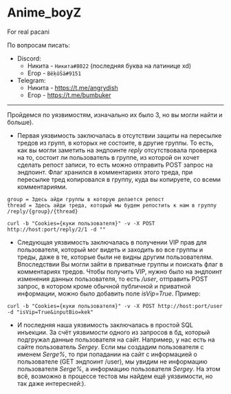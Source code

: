 # Anime_boyZ
For real pacani

По вопросам писать:

- Discord:
    - Никита - ```Никитa#8022``` (последняя буква на латинице xd)
    - Егор - ```BëḳöṠä#9151```
- Telegram:
    - Никита - https://t.me/angrydish
    - Егор - https://t.me/bumbuker
***
Пройдемся по уязвимостям, изначально их было 3, но вы могли найти и больше).

+ Первая уязвимость заключалась в отсутствии защиты на пересылке тредов из групп, в которых не состоите, в другие группы. То есть, как вы могли заметить на эндпоинте *reply* отсутствовала проверка на то, состоит ли пользователь в группе, из которой он хочет сделать репост записи, то есть можно отправить POST запрос на эндпоинт. Флаг хранился в комментариях этого треда, при пересылке тред копировался в группу, куда вы копируете, со всеми комментариями.
```
group = Здесь айди группы в которую делается репост
thread = Здесь айди треда, который мы будем репостить к нам в группу
/reply/{group}/{thread}

curl -b "Cookies={куки пользователя}" -v -X POST http://host:port/reply/2/1 -d ""
```
 + Cледующая уязвимость заключалась в получении VIP прав для пользователя, который мог видеть и заходить во все группы и треды, даже в те, которые были не видны другим пользователям. Впоследствии Вы могли зайти в приватные группы и поискать флаг в комментариях тредов. Чтобы получить VIP, нужно было на эндпоинт изменения данных пользователя, то есть */user*, отправить POST запрос, в котором кроме обычной публичной и приватной информации, можно было добавить поле *isVip=True*. Пример:
```
curl -b "Cookies={куки пользователя}" -v -X POST http://host:port/user -d "isVip=True&inputBio=kek"
```
 + И последняя наша уязвимость заключалась в простой SQL инъекции. За счёт уязвимости одного из запросов в бд, который подгружал данные пользователя на сайт. Например, у нас есть на сайте пользователь *Sergey*. Если мы создадим пользователя с именем  *Serge%*, то при попадании на сайт с информацией о пользователе (GET эндпоинт /user), мы увидим не информацию пользователя *Serge%*, а информацию пользователя *Sergey*. На этом всё, возможно в процессе тестов мы найдем ещё уязвимости, но так даже интересней:).
